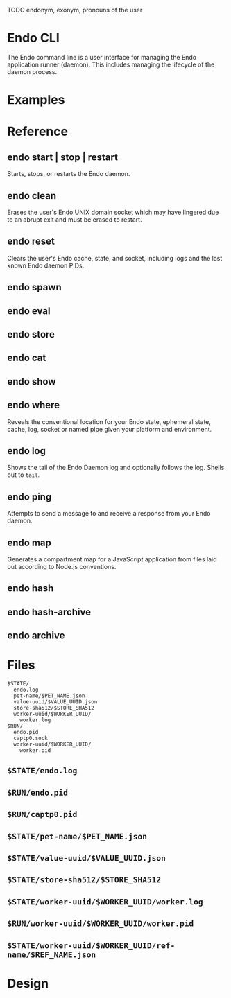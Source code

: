 TODO endonym, exonym, pronouns of the user

# Endo CLI

The Endo command line is a user interface for managing the Endo application
runner (daemon).
This includes managing the lifecycle of the daemon process.

# Examples

# Reference

## endo start | stop | restart

Starts, stops, or restarts the Endo daemon.

## endo clean

Erases the user's Endo UNIX domain socket which may have lingered due to an
abrupt exit and must be erased to restart.

## endo reset

Clears the user's Endo cache, state, and socket, including logs and the last
known Endo daemon PIDs.

## endo spawn

## endo eval

## endo store

## endo cat

## endo show

## endo where

Reveals the conventional location for your Endo state, ephemeral state, cache,
log, socket or named pipe given your platform and environment.

## endo log

Shows the tail of the Endo Daemon log and optionally follows the log.
Shells out to `tail`.

## endo ping

Attempts to send a message to and receive a response from your Endo daemon.

## endo map

Generates a compartment map for a JavaScript application from files laid out
according to Node.js conventions.

## endo hash

## endo hash-archive

## endo archive

# Files

```
$STATE/
  endo.log
  pet-name/$PET_NAME.json
  value-uuid/$VALUE_UUID.json
  store-sha512/$STORE_SHA512
  worker-uuid/$WORKER_UUID/
    worker.log
$RUN/
  endo.pid
  captp0.sock
  worker-uuid/$WORKER_UUID/
    worker.pid
```

## `$STATE/endo.log`

## `$RUN/endo.pid`

## `$RUN/captp0.pid`

## `$STATE/pet-name/$PET_NAME.json`

## `$STATE/value-uuid/$VALUE_UUID.json`

## `$STATE/store-sha512/$STORE_SHA512`

## `$STATE/worker-uuid/$WORKER_UUID/worker.log`

## `$RUN/worker-uuid/$WORKER_UUID/worker.pid`

## `$STATE/worker-uuid/$WORKER_UUID/ref-name/$REF_NAME.json`

# Design
